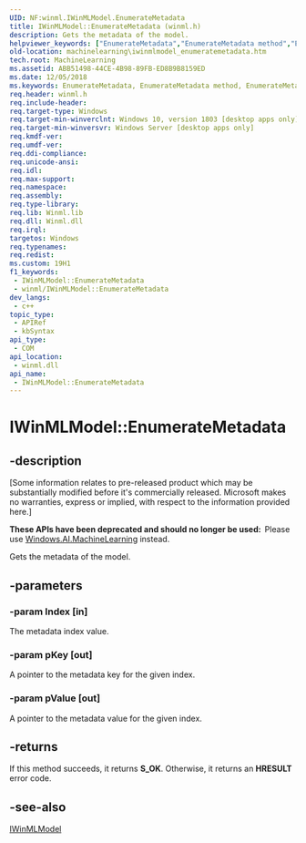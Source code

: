```yaml
---
UID: NF:winml.IWinMLModel.EnumerateMetadata
title: IWinMLModel::EnumerateMetadata (winml.h)
description: Gets the metadata of the model.
helpviewer_keywords: ["EnumerateMetadata","EnumerateMetadata method","EnumerateMetadata method","IWinMLModel interface","IWinMLModel interface","EnumerateMetadata method","IWinMLModel.EnumerateMetadata","IWinMLModel::EnumerateMetadata","MachineLearning.iwinmlmodel_enumeratemetadata","winml/IWinMLModel::EnumerateMetadata"]
old-location: machinelearning\iwinmlmodel_enumeratemetadata.htm
tech.root: MachineLearning
ms.assetid: ABB51498-44CE-4B98-89FB-ED8B9B8159ED
ms.date: 12/05/2018
ms.keywords: EnumerateMetadata, EnumerateMetadata method, EnumerateMetadata method,IWinMLModel interface, IWinMLModel interface,EnumerateMetadata method, IWinMLModel.EnumerateMetadata, IWinMLModel::EnumerateMetadata, MachineLearning.iwinmlmodel_enumeratemetadata, winml/IWinMLModel::EnumerateMetadata
req.header: winml.h
req.include-header: 
req.target-type: Windows
req.target-min-winverclnt: Windows 10, version 1803 [desktop apps only]
req.target-min-winversvr: Windows Server [desktop apps only]
req.kmdf-ver: 
req.umdf-ver: 
req.ddi-compliance: 
req.unicode-ansi: 
req.idl: 
req.max-support: 
req.namespace: 
req.assembly: 
req.type-library: 
req.lib: Winml.lib
req.dll: Winml.dll
req.irql: 
targetos: Windows
req.typenames: 
req.redist: 
ms.custom: 19H1
f1_keywords:
 - IWinMLModel::EnumerateMetadata
 - winml/IWinMLModel::EnumerateMetadata
dev_langs:
 - c++
topic_type:
 - APIRef
 - kbSyntax
api_type:
 - COM
api_location:
 - winml.dll
api_name:
 - IWinMLModel::EnumerateMetadata
---
```


# IWinMLModel::EnumerateMetadata


## -description

<p class="CCE_Message">[Some information relates to pre-released product which may be substantially modified before it's commercially released. Microsoft makes no warranties, express or implied, with respect to the information provided here.]

<b>These APIs have been deprecated and should no longer be used:  </b>Please use <a href="/uwp/api/windows.ai.machinelearning">Windows.AI.MachineLearning</a> instead.

Gets the metadata of the model.

## -parameters

### -param Index [in]

The metadata index value.

### -param pKey [out]

A pointer to the metadata key for the given index.

### -param pValue [out]

A pointer to the metadata value for the given index.

## -returns

If this method succeeds, it returns <b xmlns:loc="http://microsoft.com/wdcml/l10n">S_OK</b>. Otherwise, it returns an <b xmlns:loc="http://microsoft.com/wdcml/l10n">HRESULT</b> error code.

## -see-also

<a href="/windows/desktop/api/winml/nn-winml-iwinmlmodel">IWinMLModel</a>

